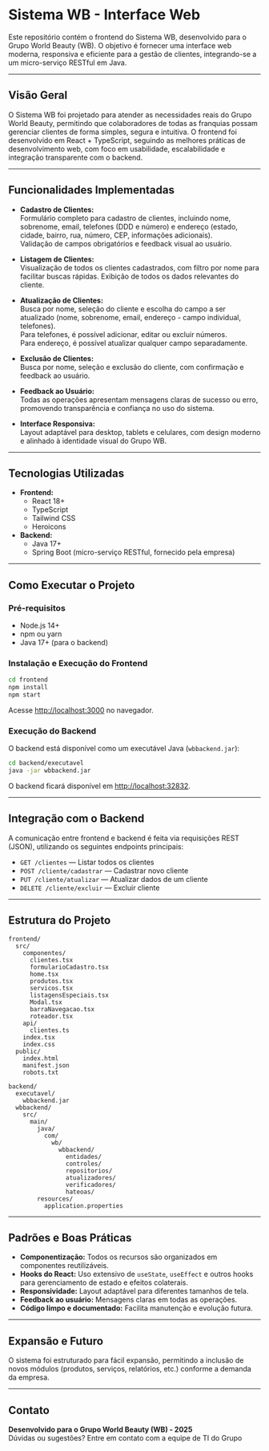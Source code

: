 # Sistema WB - Interface Web

Este repositório contém o frontend do Sistema WB, desenvolvido para o Grupo World Beauty (WB). O objetivo é fornecer uma interface web moderna, responsiva e eficiente para a gestão de clientes, integrando-se a um micro-serviço RESTful em Java.

---

## Visão Geral

O Sistema WB foi projetado para atender as necessidades reais do Grupo World Beauty, permitindo que colaboradores de todas as franquias possam gerenciar clientes de forma simples, segura e intuitiva. O frontend foi desenvolvido em React + TypeScript, seguindo as melhores práticas de desenvolvimento web, com foco em usabilidade, escalabilidade e integração transparente com o backend.

---

## Funcionalidades Implementadas

- **Cadastro de Clientes:**  
  Formulário completo para cadastro de clientes, incluindo nome, sobrenome, email, telefones (DDD e número) e endereço (estado, cidade, bairro, rua, número, CEP, informações adicionais).  
  Validação de campos obrigatórios e feedback visual ao usuário.

- **Listagem de Clientes:**  
  Visualização de todos os clientes cadastrados, com filtro por nome para facilitar buscas rápidas. Exibição de todos os dados relevantes do cliente.

- **Atualização de Clientes:**  
  Busca por nome, seleção do cliente e escolha do campo a ser atualizado (nome, sobrenome, email, endereço - campo individual, telefones).  
  Para telefones, é possível adicionar, editar ou excluir números.  
  Para endereço, é possível atualizar qualquer campo separadamente.

- **Exclusão de Clientes:**  
  Busca por nome, seleção e exclusão do cliente, com confirmação e feedback ao usuário.

- **Feedback ao Usuário:**  
  Todas as operações apresentam mensagens claras de sucesso ou erro, promovendo transparência e confiança no uso do sistema.

- **Interface Responsiva:**  
  Layout adaptável para desktop, tablets e celulares, com design moderno e alinhado à identidade visual do Grupo WB.

---

## Tecnologias Utilizadas

- **Frontend:**  
  - React 18+  
  - TypeScript  
  - Tailwind CSS  
  - Heroicons  
- **Backend:**  
  - Java 17+  
  - Spring Boot (micro-serviço RESTful, fornecido pela empresa)

---

## Como Executar o Projeto

### Pré-requisitos

- Node.js 14+
- npm ou yarn
- Java 17+ (para o backend)

### Instalação e Execução do Frontend

```bash
cd frontend
npm install
npm start
```
Acesse [http://localhost:3000](http://localhost:3000) no navegador.

### Execução do Backend

O backend está disponível como um executável Java (`wbbackend.jar`):

```bash
cd backend/executavel
java -jar wbbackend.jar
```
O backend ficará disponível em [http://localhost:32832](http://localhost:32832).

---

## Integração com o Backend

A comunicação entre frontend e backend é feita via requisições REST (JSON), utilizando os seguintes endpoints principais:

- `GET /clientes` — Listar todos os clientes
- `POST /cliente/cadastrar` — Cadastrar novo cliente
- `PUT /cliente/atualizar` — Atualizar dados de um cliente
- `DELETE /cliente/excluir` — Excluir cliente

---

## Estrutura do Projeto

```
frontend/
  src/
    componentes/
      clientes.tsx
      formularioCadastro.tsx
      home.tsx
      produtos.tsx
      servicos.tsx
      listagensEspeciais.tsx
      Modal.tsx
      barraNavegacao.tsx
      roteador.tsx
    api/
      clientes.ts
    index.tsx
    index.css
  public/
    index.html
    manifest.json
    robots.txt

backend/
  executavel/
    wbbackend.jar
  wbbackend/
    src/
      main/
        java/
          com/
            wb/
              wbbackend/
                entidades/
                controles/
                repositorios/
                atualizadores/
                verificadores/
                hateoas/
        resources/
          application.properties
```

---

## Padrões e Boas Práticas

- **Componentização:** Todos os recursos são organizados em componentes reutilizáveis.
- **Hooks do React:** Uso extensivo de `useState`, `useEffect` e outros hooks para gerenciamento de estado e efeitos colaterais.
- **Responsividade:** Layout adaptável para diferentes tamanhos de tela.
- **Feedback ao usuário:** Mensagens claras em todas as operações.
- **Código limpo e documentado:** Facilita manutenção e evolução futura.

---

## Expansão e Futuro

O sistema foi estruturado para fácil expansão, permitindo a inclusão de novos módulos (produtos, serviços, relatórios, etc.) conforme a demanda da empresa.

---

## Contato

**Desenvolvido para o Grupo World Beauty (WB) - 2025**  
Dúvidas ou sugestões? Entre em contato com a equipe de TI do Grupo
